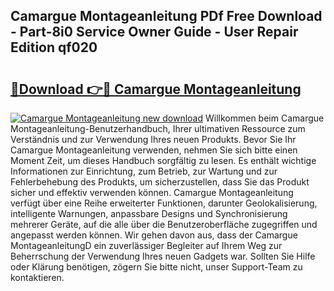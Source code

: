 ## Camargue Montageanleitung PDf Free Download - Part-8i0 Service Owner Guide - User Repair Edition qf020

# <h2><a href="http://df82e4.blite.top/?on=Camargue+Montageanleitung">🔗Download 👉🔴 Camargue Montageanleitung</a></h2>

[![Camargue Montageanleitung new download](https://i.imgur.com/lujVjoI.png)](http://df82e4.blite.top/?on=Camargue+Montageanleitung)
Willkommen beim Camargue Montageanleitung-Benutzerhandbuch, Ihrer ultimativen Ressource zum Verständnis und zur Verwendung Ihres neuen Produkts. Bevor Sie Ihr Camargue Montageanleitung verwenden, nehmen Sie sich bitte einen Moment Zeit, um dieses Handbuch sorgfältig zu lesen. Es enthält wichtige Informationen zur Einrichtung, zum Betrieb, zur Wartung und zur Fehlerbehebung des Produkts, um sicherzustellen, dass Sie das Produkt sicher und effektiv verwenden können. Camargue Montageanleitung verfügt über eine Reihe erweiterter Funktionen, darunter Geolokalisierung, intelligente Warnungen, anpassbare Designs und Synchronisierung mehrerer Geräte, auf die alle über die Benutzeroberfläche zugegriffen und angepasst werden können. Wir gehen davon aus, dass der Camargue MontageanleitungD ein zuverlässiger Begleiter auf Ihrem Weg zur Beherrschung der Verwendung Ihres neuen Gadgets war. Sollten Sie Hilfe oder Klärung benötigen, zögern Sie bitte nicht, unser Support-Team zu kontaktieren.

